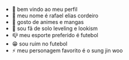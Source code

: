 - 👋 bem vindo ao meu perfil
- 👀 meu nome é rafael elias cordeiro
- 🌱 gosto de animes e mangas
- 💞 sou fã de solo leveling e lookism
- 📪 meu esporte preferido é futebol
- 😁 sou ruim no futebol
- ⚡ meu personagem favorito é o sung jin woo
